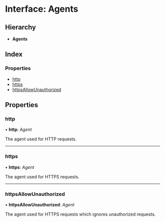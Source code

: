 
# Interface: Agents

## Hierarchy

* **Agents**

## Index

### Properties

* [http](client.agents.md#http)
* [https](client.agents.md#https)
* [httpsAllowUnauthorized](client.agents.md#httpsallowunauthorized)

## Properties

###  http

• **http**: *Agent*

The agent used for HTTP requests.

___

###  https

• **https**: *Agent*

The agent used for HTTPS requests.

___

###  httpsAllowUnauthorized

• **httpsAllowUnauthorized**: *Agent*

The agent used for HTTPS requests which ignores unauthorized requests.
